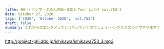 ```yaml
---
title: 石川・ホンマ・ぶるんのBe-SIDE Your Life! vol.753-3
date: October 27, 2020
tags: ['2020', 'October 2020', 'vol.753']
draft: false
summary: これからのエンタメってどうなっていくのでしょう･･･いきなりスカイプやります！！
---
```


http://project-phi.ddo.jp/ishikawa/ishikawa753_3.mp3